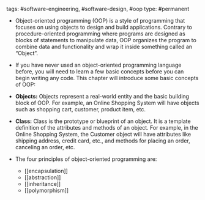 tags: #software-engineering, #software-design, #oop 
type: #permanent 
- Object-oriented programming (OOP) is a style of programming that focuses on using objects to design and build applications. Contrary to procedure-oriented programming where programs are designed as blocks of statements to manipulate data, OOP organizes the program to combine data and functionality and wrap it inside something called an “Object”.
- If you have never used an object-oriented programming language before, you will need to learn a few basic concepts before you can begin writing any code. This chapter will introduce some basic concepts of OOP:

- **Objects:** Objects represent a real-world entity and the basic building block of OOP. For example, an Online Shopping System will have objects such as shopping cart, customer, product item, etc.
- **Class:** Class is the prototype or blueprint of an object. It is a template definition of the attributes and methods of an object. For example, in the Online Shopping System, the Customer object will have attributes like shipping address, credit card, etc., and methods for placing an order, canceling an order, etc.

- The four principles of object-oriented programming are:
	- [[encapsulation]]
	- [[abstraction]]
	- [[inheritance]]
	- [[polymorphism]]
